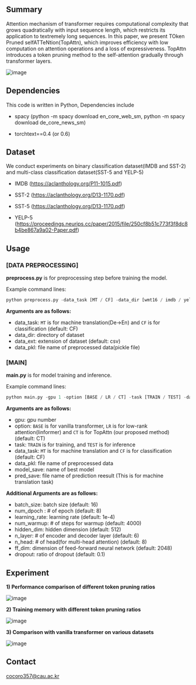 
## Summary

Attention mechanism of transformer requires computational complexity that grows quadratically with input sequence length, which restricts its application to textremely long sequences. In this paper, we present TOken Pruned selfATTeNtion(TopAttn), which improves efficiency with low computation on attention operations and a loss of expressiveness. TopAttn introduces a token pruning method to the self-attention 
gradually through transformer layers. 


![image](https://user-images.githubusercontent.com/76892989/204658198-23128ffc-96ce-4c68-8b0a-59aa53be4b5d.png)



## Dependencies

This code is written in Python, Dependencies include 

* spacy
(python -m spacy download en_core_web_sm, python -m spacy download de_core_news_sm)

* torchtext==0.4 (or 0.6)


## Dataset

We conduct experiments on binary classification dataset(IMDB and SST-2) and multi-class classification dataset(SST-5 and YELP-5)

* IMDB (https://aclanthology.org/P11-1015.pdf)

* SST-2 (https://aclanthology.org/D13-1170.pdf)

* SST-5 (https://aclanthology.org/D13-1170.pdf)

* YELP-5 (https://proceedings.neurips.cc/paper/2015/file/250cf8b51c773f3f8dc8b4be867a9a02-Paper.pdf)


## Usage

### [DATA PREPROCESSING]

**preprocess.py** is for preprocessing step before training the model.

Example command lines:

```Python
python preprocess.py -data_task [MT / CF] -data_dir [wmt16 / imdb / yelp5 / sst2 / sst5] -data_ext csv -data_pkl [pickleName.pickle]
```
**Arguments are as follows:**

* data_task: ```MT``` is for machine translation(De→En) and ```CF``` is for classification (default: CF)
* data_dir: directory of dataset
* data_ext: extension of dataset (default: csv)
* data_pkl: file name of preprocessed data(pickle file)


### [MAIN]

**main.py** is for model training and inference.

Example command lines:

```Python
python main.py -gpu 1 -option [BASE / LR / CT] -task [TRAIN / TEST] -data_task [MT / CF] -data_pkl [pickleName.pickle] -model_save [modelName.pt] -pred_save [predictionName.txt] 
```
**Arguments are as follows:**

* gpu: gpu number
* option: ```BASE``` is for vanilla transformer, ```LR``` is for low-rank attention(linformer) and ```CT``` is for TopAttn (our proposed method) (default: CT)
* task: ```TRAIN``` is for training, and ```TEST``` is for inference
* data_task: ```MT``` is for machine translation and ```CF``` is for classification (default: CF)
* data_pkl: file name of preprocessed data 
* model_save: name of best model
* pred_save: file name of prediction reesult (This is for machine translation task)

**Additional Arguments are as follows:**

* batch_size: batch size (default: 16)
* num_dpoch : # of epoch (default: 8)
* learning_rate: learning rate (default: 1e-4)
* num_warmup: # of steps for warmup (default: 4000)
* hidden_dim: hidden dimension (default: 512)
* n_layer: # of encoder and decoder layer (default: 6)
* n_head: # of head(for multi-head attention) (default: 8)
* ff_dim: dimension of feed-forward neural network (default: 2048)
* dropout: ratio of dropout (default: 0.1)


## Experiment

**1) Performance comparison of different token pruning ratios**

![image](https://user-images.githubusercontent.com/76892989/204668073-651e0fae-ea0c-4c67-873a-2a91f943214a.png)

**2) Training memory with different token pruning ratios**

![image](https://user-images.githubusercontent.com/76892989/204668104-edf27299-b617-4ca6-bb9a-588c74e2e163.png)


**3) Comparison with vanilla transformer on various datasets**

![image](https://user-images.githubusercontent.com/76892989/204668118-d33b8dff-e939-422e-9c6e-88d00b6856d9.png)

## Contact
cocoro357@cau.ac.kr
